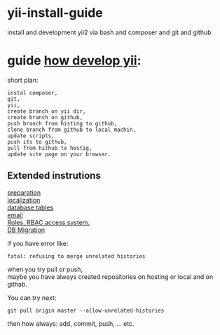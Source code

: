 # yii-install-guide
install and development yii2 via bash and composer and git and github

##
guide [how develop yii](https://github.com/dev-phoenix/yii-install-guide/blob/master/yii-install-manual.md):
=====

short plan:
```
instal composer,
git,
yii,
create branch on yii dir,
create branch on github,
push branch from histing to github,
clone branch from github to local machin,
update scripts,
push its to github,
pull from hithub to hostig,
update site page on your browser.
```

## Extended instrutions

[preparation](https://github.com/dev-phoenix/yii-install-guide/blob/master/yii-install-manual.md)<br/>
[localization](https://github.com/dev-phoenix/yii-install-guide/blob/master/yii2--localization.md)<br/>
[database tables](https://github.com/dev-phoenix/yii-install-guide/blob/master/yii2-advanced--based-steps.md)<br/>
[email](https://github.com/dev-phoenix/yii-install-guide/blob/master/yii2-advanced--mail.md)<br/>
[Roles. RBAC access system.](https://github.com/dev-phoenix/yii-install-guide/blob/master/yii2-advanced--roles-rbac.md)<br/>
[DB Migration](https://github.com/dev-phoenix/yii-install-guide/blob/master/yii2-advanced--migration.md)

if you have error like:
```
fatal: refusing to merge unrelated histories
```
when you try pull or push,<br/>
maybe you have always created repositories on hosting or local and on githab.

You can try next:
```
git pull origin master --allow-unrelated-histories
```
then how always: add, commit, push, ... etc.